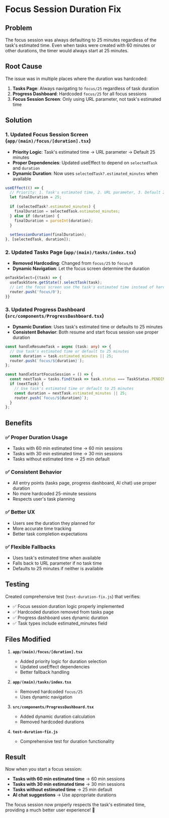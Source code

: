 # Focus Session Duration Fix

## Problem
The focus session was always defaulting to 25 minutes regardless of the task's estimated time. Even when tasks were created with 60 minutes or other durations, the timer would always start at 25 minutes.

## Root Cause
The issue was in multiple places where the duration was hardcoded:

1. **Tasks Page**: Always navigating to `focus/25` regardless of task duration
2. **Progress Dashboard**: Hardcoded `focus/25` for all focus sessions
3. **Focus Session Screen**: Only using URL parameter, not task's estimated time

## Solution

### 1. **Updated Focus Session Screen** (`app/(main)/focus/[duration].tsx`)
- **Priority Logic**: Task's estimated time → URL parameter → Default 25 minutes
- **Proper Dependencies**: Updated useEffect to depend on `selectedTask` and `duration`
- **Dynamic Duration**: Now uses `selectedTask?.estimated_minutes` when available

```typescript
useEffect(() => {
  // Priority: 1. Task's estimated time, 2. URL parameter, 3. Default 25 minutes
  let finalDuration = 25;
  
  if (selectedTask?.estimated_minutes) {
    finalDuration = selectedTask.estimated_minutes;
  } else if (duration) {
    finalDuration = parseInt(duration);
  }
  
  setSessionDuration(finalDuration);
}, [selectedTask, duration]);
```

### 2. **Updated Tasks Page** (`app/(main)/tasks/index.tsx`)
- **Removed Hardcoding**: Changed from `focus/25` to `focus/0`
- **Dynamic Navigation**: Let the focus screen determine the duration

```typescript
onTaskSelect={(task) => {
  useTaskStore.getState().selectTask(task);
  // Let the focus screen use the task's estimated time instead of hardcoding 25
  router.push('focus/0');
}}
```

### 3. **Updated Progress Dashboard** (`src/components/ProgressDashboard.tsx`)
- **Dynamic Duration**: Uses task's estimated time or defaults to 25 minutes
- **Consistent Behavior**: Both resume and start focus session use proper duration

```typescript
const handleResumeTask = async (task: any) => {
  // Use task's estimated time or default to 25 minutes
  const duration = task.estimated_minutes || 25;
  router.push(`focus/${duration}`);
};

const handleStartFocusSession = () => {
  const nextTask = tasks.find(task => task.status === TaskStatus.PENDING);
  if (nextTask) {
    // Use task's estimated time or default to 25 minutes
    const duration = nextTask.estimated_minutes || 25;
    router.push(`focus/${duration}`);
  }
};
```

## Benefits

### ✅ **Proper Duration Usage**
- Tasks with 60 min estimated time → 60 min sessions
- Tasks with 30 min estimated time → 30 min sessions
- Tasks without estimated time → 25 min default

### ✅ **Consistent Behavior**
- All entry points (tasks page, progress dashboard, AI chat) use proper duration
- No more hardcoded 25-minute sessions
- Respects user's task planning

### ✅ **Better UX**
- Users see the duration they planned for
- More accurate time tracking
- Better task completion expectations

### ✅ **Flexible Fallbacks**
- Uses task's estimated time when available
- Falls back to URL parameter if no task time
- Defaults to 25 minutes if neither is available

## Testing

Created comprehensive test (`test-duration-fix.js`) that verifies:
- ✅ Focus session duration logic properly implemented
- ✅ Hardcoded duration removed from tasks page
- ✅ Progress dashboard uses dynamic duration
- ✅ Task types include estimated_minutes field

## Files Modified

1. **`app/(main)/focus/[duration].tsx`**
   - Added priority logic for duration selection
   - Updated useEffect dependencies
   - Better fallback handling

2. **`app/(main)/tasks/index.tsx`**
   - Removed hardcoded `focus/25`
   - Uses dynamic navigation

3. **`src/components/ProgressDashboard.tsx`**
   - Added dynamic duration calculation
   - Removed hardcoded durations

4. **`test-duration-fix.js`**
   - Comprehensive test for duration functionality

## Result

Now when you start a focus session:
- **Tasks with 60 min estimated time** → 60 min sessions
- **Tasks with 30 min estimated time** → 30 min sessions  
- **Tasks without estimated time** → 25 min default
- **AI chat suggestions** → Use appropriate durations

The focus session now properly respects the task's estimated time, providing a much better user experience! 🎉 